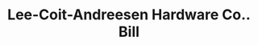 ---
doi: 10.7916/D8WQ1FZN
date_other: '1919'
date_other_textual: '1919'
form: printed ephemera
genre:
- Invoices
name:
- Lee-Coit-Andreesen Hardware Co.
object_in_context_url: https://biggert.cul.columbia.edu/items/view/ave_biggert_01895
subject_hierarchical_geographic:
- Omaha, Nebraska, United States
subject_name:
- Lee-Coit-Andreesen Hardware Co.
title: Lee-Coit-Andreesen Hardware Co.. Bill
sort_title: Lee-Coit-Andreesen Hardware Co.. Bill
call_number: ave_biggert_01895
coordinates:
- 41.25,-96.0
pid: ave_biggert_01895
identifiers: ave_biggert_01895
permalink: /biggert/ave_biggert_01895/
layout: iiif-image-page
---